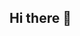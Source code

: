 ## Hi there 👋

<!--
**frclkkk/frclkkk** is a ✨ _special_ ✨ repository because its `README.md` (this file) appears on your GitHub profile.

Here are some ideas to get you started:

- I'm a student at Bogazici University.
- 🔭 I’m currently working on programming skills development.
- 🌱 I’m currently learning data science.
- 🤔 I’m looking for help with finding a new job.
- 😄 Pronouns: He/him
-->
